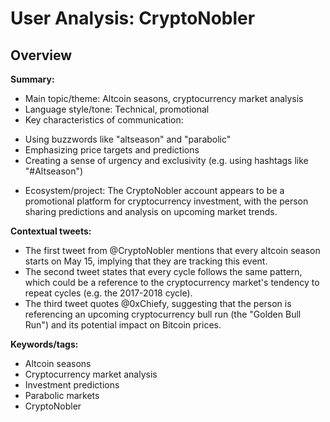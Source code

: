 # User Analysis: CryptoNobler

## Overview

**Summary:**

* Main topic/theme: Altcoin seasons, cryptocurrency market analysis
* Language style/tone: Technical, promotional
* Key characteristics of communication:
 + Using buzzwords like "altseason" and "parabolic"
 + Emphasizing price targets and predictions
 + Creating a sense of urgency and exclusivity (e.g. using hashtags like "#Altseason")
* Ecosystem/project: The CryptoNobler account appears to be a promotional platform for cryptocurrency investment, with the person sharing predictions and analysis on upcoming market trends.

**Contextual tweets:**

* The first tweet from @CryptoNobler mentions that every altcoin season starts on May 15, implying that they are tracking this event.
* The second tweet states that every cycle follows the same pattern, which could be a reference to the cryptocurrency market's tendency to repeat cycles (e.g. the 2017-2018 cycle).
* The third tweet quotes @0xChiefy, suggesting that the person is referencing an upcoming cryptocurrency bull run (the "Golden Bull Run") and its potential impact on Bitcoin prices.

**Keywords/tags:**

* Altcoin seasons
* Cryptocurrency market analysis
* Investment predictions
* Parabolic markets
* CryptoNobler